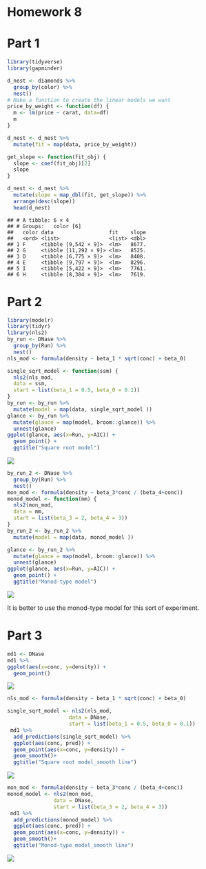 Homework 8
================

# Part 1

``` r
library(tidyverse)
library(gapminder)
```

``` r
d_nest <- diamonds %>%
  group_by(color) %>%
  nest()
# Make a function to create the linear models we want
price_by_weight <- function(df) {
  m <- lm(price ~ carat, data=df)
  m
}

d_nest <- d_nest %>%
  mutate(fit = map(data, price_by_weight))

get_slope <- function(fit_obj) {
  slope <- coef(fit_obj)[2]
  slope
}

d_nest <- d_nest %>%
  mutate(slope = map_dbl(fit, get_slope)) %>%
  arrange(desc(slope))
  head(d_nest)
```

    ## # A tibble: 6 × 4
    ## # Groups:   color [6]
    ##   color data                  fit    slope
    ##   <ord> <list>                <list> <dbl>
    ## 1 F     <tibble [9,542 × 9]>  <lm>   8677.
    ## 2 G     <tibble [11,292 × 9]> <lm>   8525.
    ## 3 D     <tibble [6,775 × 9]>  <lm>   8408.
    ## 4 E     <tibble [9,797 × 9]>  <lm>   8296.
    ## 5 I     <tibble [5,422 × 9]>  <lm>   7761.
    ## 6 H     <tibble [8,304 × 9]>  <lm>   7619.

# Part 2

``` r
library(modelr)
library(tidyr)
library(nls2)
by_run <- DNase %>% 
  group_by(Run) %>% 
  nest()
nls_mod <- formula(density ~ beta_1 * sqrt(conc) + beta_0)

single_sqrt_model <- function(ssm) {
  nls2(nls_mod, 
  data = ssm, 
  start = list(beta_1 = 0.5, beta_0 = 0.1))
}
by_run <- by_run %>% 
  mutate(model = map(data, single_sqrt_model ))
glance <- by_run %>% 
  mutate(glance = map(model, broom::glance)) %>% 
  unnest(glance)
ggplot(glance, aes(x=Run, y=AIC)) + 
  geom_point() + 
  ggtitle("Square root model")
```

![](hw_8_files/figure-gfm/unnamed-chunk-3-1.png)<!-- -->

``` r
by_run_2 <- DNase %>% 
  group_by(Run) %>% 
  nest()
mon_mod <- formula(density ~ beta_3*conc / (beta_4+conc))
monod_model <- function(mm) {
  nls2(mon_mod, 
  data = mm, 
  start = list(beta_3 = 2, beta_4 = 3))
}
by_run_2 <- by_run_2 %>% 
  mutate(model = map(data, monod_model ))

glance <- by_run_2 %>% 
  mutate(glance = map(model, broom::glance)) %>% 
  unnest(glance)
ggplot(glance, aes(x=Run, y=AIC)) + 
  geom_point() + 
  ggtitle("Monod-type model")
```

![](hw_8_files/figure-gfm/unnamed-chunk-4-1.png)<!-- -->

It is better to use the monod-type model for this sort of experiment.

# Part 3

``` r
md1 <- DNase
md1 %>% 
ggplot(aes(x=conc, y=density)) + 
  geom_point() 
```

![](hw_8_files/figure-gfm/unnamed-chunk-5-1.png)<!-- -->

``` r
nls_mod <- formula(density ~ beta_1 * sqrt(conc) + beta_0)

single_sqrt_model <- nls2(nls_mod, 
                    data = DNase, 
                    start = list(beta_1 = 0.5, beta_0 = 0.1))
 md1 %>% 
  add_predictions(single_sqrt_model) %>% 
  ggplot(aes(conc, pred)) + 
  geom_point(aes(x=conc, y=density)) +
  geom_smooth()+ 
  ggtitle("Square root model_smooth line")
```

![](hw_8_files/figure-gfm/unnamed-chunk-6-1.png)<!-- -->

``` r
mon_mod <- formula(density ~ beta_3*conc / (beta_4+conc))
monod_model <- nls2(mon_mod, 
               data = DNase, 
               start = list(beta_3 = 2, beta_4 = 3))
 md1 %>% 
  add_predictions(monod_model) %>% 
  ggplot(aes(conc, pred)) + 
  geom_point(aes(x=conc, y=density)) +
  geom_smooth()+ 
  ggtitle("Monod-type model_smooth line")
```

![](hw_8_files/figure-gfm/unnamed-chunk-7-1.png)<!-- -->
